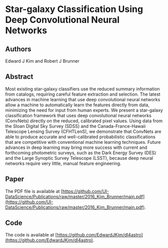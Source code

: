 # Star-galaxy Classification Using Deep Convolutional Neural Networks

## Authors

Edward J Kim and Robert J Brunner

## Abstract

Most existing star-galaxy classifiers use the reduced summary information from catalogs,
requiring careful feature extraction and selection.
The latest advances in machine learning that use deep convolutional neural networks
allow a machine to automatically learn the features directly from data,
minimizing the need for input from human experts.
We present a star-galaxy classification framework that uses
deep convolutional neural networks (ConvNets) directly on the reduced, calibrated pixel values.
Using data from the Sloan Digital Sky Survey (SDSS) and
the Canada-France-Hawaii Telescope Lensing Survey (CFHTLenS),
we demonstrate that ConvNets are able to produce accurate and well-calibrated
probabilistic classifications that are competitive with
conventional machine learning techniques.
Future advances in deep learning may bring more success with current and
forthcoming photometric surveys, such as the Dark Energy Survey (DES) and
the Large Synoptic Survey Telescope (LSST), because deep neural networks require
very little, manual feature engineering.

## Paper

The PDF file is available at [https://github.com/UI-DataScience/Publications/raw/master/2016_Kim_Brunner/main.pdf](https://github.com/UI-DataScience/Publications/raw/master/2016_Kim_Brunner/main.pdf).

## Code

The code is available at [https://github.com/EdwardJKim/dl4astro](https://github.com/EdwardJKim/dl4astro).
